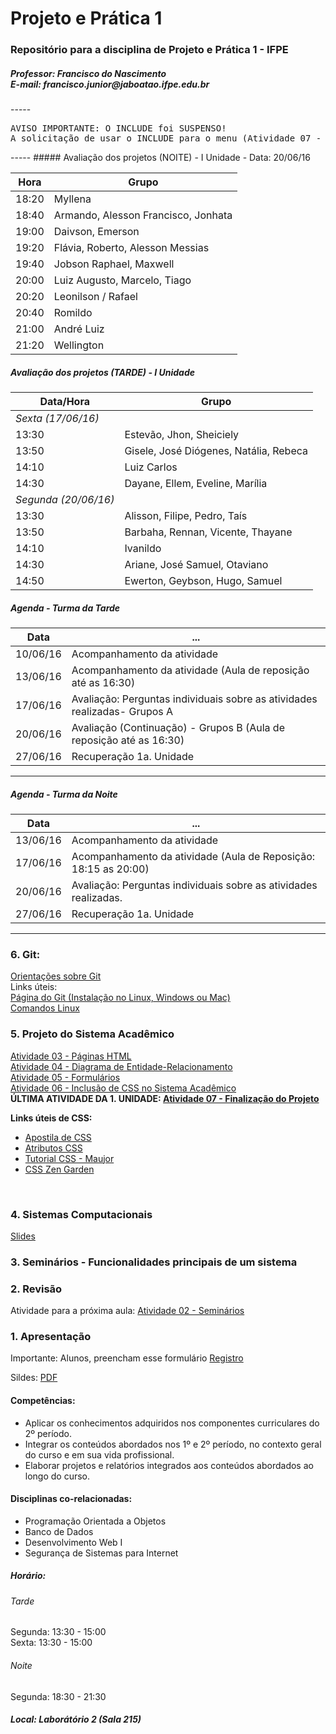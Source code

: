 # Projeto e Prática 1
<h3>Repositório para a disciplina de Projeto e Prática 1 - IFPE</h3>
<h5>Professor: Francisco do Nascimento <BR />
E-mail: francisco.junior@jaboatao.ifpe.edu.br
</h5>
-----
<pre>
AVISO IMPORTANTE: O INCLUDE foi SUSPENSO! 
A solicitação de usar o INCLUDE para o menu (Atividade 07 - Parte 1) não será cobrada.
</pre>
-----
##### Avaliação dos projetos (NOITE) - I Unidade - Data: 20/06/16

Hora | Grupo
-----|-----
18:20 | Myllena
18:40 | Armando, Alesson Francisco, Jonhata
19:00 | Daivson, Emerson
19:20 | Flávia, Roberto, Alesson Messias
19:40 | Jobson Raphael, Maxwell
20:00 | Luiz Augusto, Marcelo, Tiago
20:20 | Leonilson / Rafael
20:40 | Romildo
21:00 | André Luiz
21:20 | Wellington

##### Avaliação dos projetos (TARDE) - I Unidade
Data/Hora | Grupo
----|-----
|*Sexta (17/06/16)* |
13:30 | Estevão, Jhon, Sheiciely
13:50 | Gisele, José Diógenes, Natália, Rebeca
14:10 | Luiz Carlos
14:30 | Dayane, Ellem, Eveline, Marília
|*Segunda (20/06/16)* |
13:30 | Alisson, Filipe, Pedro, Taís
13:50 | Barbaha, Rennan, Vicente, Thayane
14:10 | Ivanildo
14:30 | Ariane, José Samuel, Otaviano
14:50 | Ewerton, Geybson, Hugo, Samuel


##### Agenda - Turma da Tarde 
Data | ...
-----|-------
10/06/16 | Acompanhamento da atividade
13/06/16 | Acompanhamento da atividade (Aula de reposição até as 16:30)
17/06/16 | Avaliação: Perguntas individuais sobre as atividades realizadas- Grupos A
20/06/16 | Avaliação (Continuação) - Grupos B  (Aula de reposição até as 16:30)
27/06/16 | Recuperação 1a. Unidade
----------------------
##### Agenda - Turma da Noite
Data | ...
-----|-------
13/06/16 | Acompanhamento da atividade
17/06/16 | Acompanhamento da atividade (Aula de Reposição: 18:15 as 20:00)
20/06/16 | Avaliação: Perguntas individuais sobre as atividades realizadas.
27/06/16 | Recuperação 1a. Unidade
----------------------


<h3>6. Git: </h3>
<a href="help-git.md">Orientações sobre Git</a>
<br />
Links úteis:<br/>
<a href="https://git-scm.com/book/pt-br/v1/Primeiros-passos-Instalando-Git" target="_blank">Página do Git (Instalação no Linux, Windows ou Mac)</a> <br />
<a href="http://www.comandoslinux.com/" target="_blank">Comandos Linux</a><br />

<h3>5. Projeto do Sistema Acadêmico</h3>
<a href="https://www.dropbox.com/s/efvebrpfzmn7o81/PP01-Atividade03.pdf?dl=0" target="_blank">Atividade 03 - Páginas HTML</a> <br/>
<a href="https://www.dropbox.com/s/g6jyeokdu71dwtl/PP01-Atividade04.pdf?dl=0" target="_blank">Atividade 04 - Diagrama de Entidade-Relacionamento</a><br />
<a href="https://www.dropbox.com/s/dey0tzjltv8h1gl/PP01-Atividade05.pdf?dl=0" target="_blank">Atividade 05 - 
Formulários</a><br />
<a href="https://www.dropbox.com/s/7pehuu6dy3lk97j/PP01-Atividade06.pdf?dl=0">Atividade 06 - Inclusão de CSS no Sistema Acadêmico</a><br />
<b>ÚLTIMA ATIVIDADE DA 1. UNIDADE: <a href="https://www.dropbox.com/s/5nv5e6it4zqaa9a/PP01-Atividade07.pdf?dl=0">Atividade 07 - Finalização do Projeto</a></b>

<b>Links úteis de CSS:</b><br />
<ul>
<li><a href="https://www.dropbox.com/s/oej9xl3iiic463p/apostilaHTMLCSS.pdf?dl=0">Apostila de CSS</a></li>
<li><a href="https://www.dropbox.com/s/9ynb6hoz6bg363p/Atributos%20CSS.pdf?dl=0">Atributos CSS</a></li>
<li><a href="http://www.maujor.com/index.php#alvo">Tutorial CSS - Maujor</a></li>
<li><a href="http://www.csszengarden.com/">CSS Zen Garden</a>
</ul>
<br />

<h3>4. Sistemas Computacionais</h3>
<A href="https://www.dropbox.com/s/ne2lmzasupr7wyz/PP1-Aula02-Sistemas.pdf?dl=0">Slides</a><br/>

<h3>3. Seminários - Funcionalidades principais de um sistema</h3>

<h3>2. Revisão</h3>
<p>Atividade para a próxima aula: <a href='https://www.dropbox.com/s/87uqhn2fg7y5eye/PP1-Atividade02.pdf?dl=0' target='_blank'>Atividade 02 - Seminários</a>
</p>


<h3>1. Apresentação</h3>
<p>Importante: Alunos, preencham esse formulário <a href='http://bit.ly/ifpe-registroalunos' target='_blank'>Registro</a> </p>
Sildes: <a href='https://www.dropbox.com/s/y29bkwi3ynyvs60/PP1-Aula01-Apresenta%C3%A7%C3%A3o.pdf?dl=0' target='_blank'>PDF</a>


<h4>Competências:</h4>
<ul>
<li>Aplicar os conhecimentos adquiridos nos componentes curriculares do 2º período. </li>
<li>Integrar os conteúdos abordados nos 1º e 2º período, no contexto geral do curso e em sua vida profissional. </li>
<li>Elaborar projetos e relatórios integrados aos conteúdos abordados ao longo do curso.</li>
</ul>

<h4>Disciplinas co-relacionadas: </h4>
<ul>
<li>Programação Orientada a Objetos</li>
<li>Banco de Dados</li>
<li>Desenvolvimento Web I</li>
<li>Segurança de Sistemas para Internet</li>
</ul>

<h5>Horário: </h5>
<h6>Tarde</h6>
Segunda: 13:30 - 15:00 <BR />
Sexta: 13:30 - 15:00 <BR />
<h6>Noite</h6>
Segunda: 18:30 - 21:30 <br />

<h5>Local: Laborátório 2 (Sala 215)</h5>





